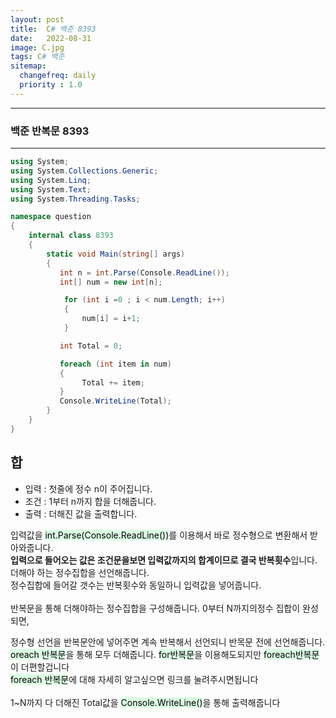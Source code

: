 ```yaml
---
layout: post
title:  C# 백준 8393
date:   2022-08-31
image: C.jpg
tags: C# 백준
sitemap:
  changefreq: daily
  priority : 1.0
---
```


---
### 백준 반복문 8393
---

```c#
using System;
using System.Collections.Generic;
using System.Linq;
using System.Text;
using System.Threading.Tasks;

namespace question
{
    internal class 8393
    {
        static void Main(string[] args)
        { 
           int n = int.Parse(Console.ReadLine());
           int[] num = new int[n];

            for (int i =0 ; i < num.Length; i++)
            {
                num[i] = i+1;
            }

           int Total = 0;

           foreach (int item in num)
           {
                Total += item;
           }
           Console.WriteLine(Total);
        }
    }
}
```

## 합
  - 입력 : 첫줄에 정수 n이 주어집니다.
  - 조건 : 1부터 n까지 합을 더해줍니다.
  - 출력 : 더해진 값을 출력합니다.

입력값을 <mark style='background-color: #dcffe4'>int.Parse(Console.ReadLine())</mark>를 이용해서 바로 정수형으로 변환해서 받아와줍니다.<br>
**입력으로 들어오는 값은 조건문을보면 입력값까지의 합계이므로 결국 반복횟수**입니다.<br>
더해야 하는 정수집합을 선언해줍니다.<br> 정수집합에 들어갈 갯수는 반복횟수와 동일하니 입력값을 넣어줍니다.<br><br>
반복문을 통해 더해야하는 정수집합을 구성해줍니다. 
0부터 N까지의정수 집합이 완성되면, 

정수형 선언을 반복문안에 넣어주면 계속 반복해서 선언되니 반목문 전에 선언해줍니다. 
<mark style='background-color: #dcffe4'>oreach 반복문</mark>을 통해 모두 더해줍니다. <mark style='background-color: #dcffe4'>for반복문</mark>을 이용해도되지만 <mark style='background-color: #dcffe4'>foreach반복문</mark>이 더편할겁니다<br>
<mark style='background-color: #dcffe4'>foreach 반복문</mark>에 대해 자세히 알고싶으면 링크를 눌려주시면됩니다<br><Br>
1~N까지 다 더해진 Total값을 <mark style='background-color: #dcffe4'>Console.WriteLine()</mark>을 통해 출력해줍니다<br>